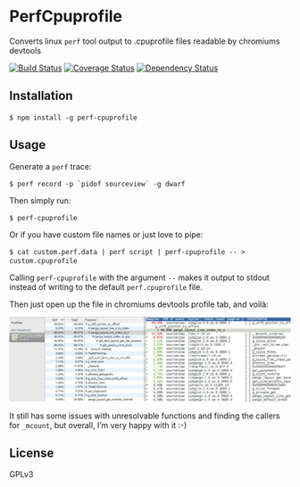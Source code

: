 # PerfCpuprofile

Converts linux `perf` tool output to .cpuprofile files readable by chromiums devtools

[![Build Status](https://travis-ci.org/Swatinem/perf-cpuprofile.png?branch=master)](https://travis-ci.org/Swatinem/perf-cpuprofile)
[![Coverage Status](https://coveralls.io/repos/Swatinem/perf-cpuprofile/badge.png?branch=master)](https://coveralls.io/r/Swatinem/perf-cpuprofile)
[![Dependency Status](https://gemnasium.com/Swatinem/perf-cpuprofile.png)](https://gemnasium.com/Swatinem/perf-cpuprofile)

## Installation

    $ npm install -g perf-cpuprofile

## Usage

Generate a `perf` trace: 

    $ perf record -p `pidof sourceview` -g dwarf

Then simply run:

    $ perf-cpuprofile

Or if you have custom file names or just love to pipe:

    $ cat custom.perf.data | perf script | perf-cpuprofile -- > custom.cpuprofile

Calling `perf-cpuprofile` with the argument `--` makes it output to stdout instead
of writing to the default `perf.cpuprofile` file.

Then just open up the file in chromiums devtools profile tab, and voilà:

![chromiums profiler next to perf](example.png?raw=true)

It still has some issues with unresolvable functions and finding the callers for
`_mcount`, but overall, I’m very happy with it :-)

## License

  GPLv3

